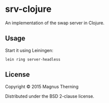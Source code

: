 # srv-clojure

An implementation of the swap server in Clojure.

## Usage

Start it using Leiningen:

    lein ring server-headless

## License

Copyright © 2015 Magnus Therning

Distributed under the BSD 2-clause license.
